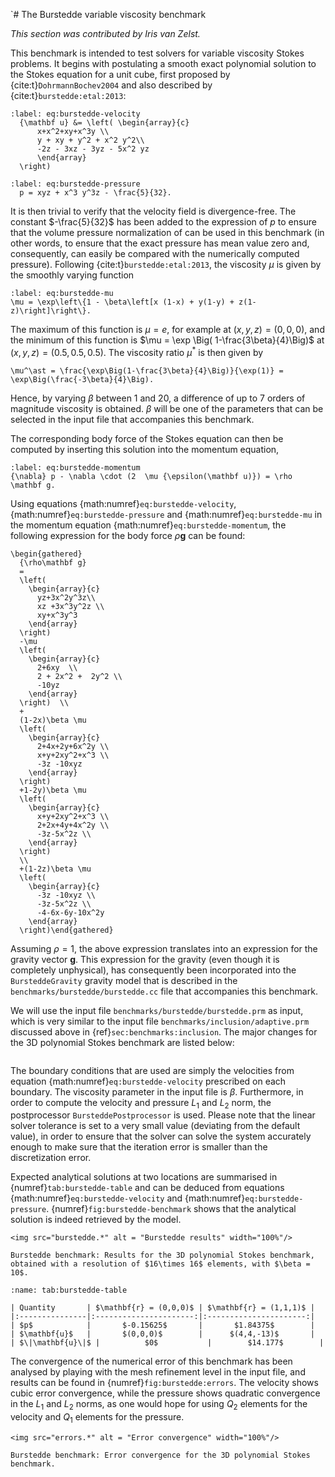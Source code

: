 `# The Burstedde variable viscosity benchmark

*This section was contributed by Iris van Zelst.*

This benchmark is intended to test solvers for variable viscosity Stokes
problems. It begins with postulating a smooth exact polynomial solution to the
Stokes equation for a unit cube, first proposed by {cite:t}`DohrmannBochev2004`
and also described by {cite:t}`burstedde:etal:2013`:
```{math}
:label: eq:burstedde-velocity
  {\mathbf u} &= \left( \begin{array}{c}
      x+x^2+xy+x^3y \\
      y + xy + y^2 + x^2 y^2\\
      -2z - 3xz - 3yz - 5x^2 yz
      \end{array}
  \right)
```
```{math}
:label: eq:burstedde-pressure
  p = xyz + x^3 y^3z - \frac{5}{32}.
```
It is then trivial to verify that the velocity field is divergence-free. The
constant $-\frac{5}{32}$ has been added to the expression of $p$ to ensure
that the volume pressure normalization of can be used in this benchmark (in
other words, to ensure that the exact pressure has mean value zero and,
consequently, can easily be compared with the numerically computed pressure).
Following {cite:t}`burstedde:etal:2013`, the viscosity $\mu$ is given by the
smoothly varying function
```{math}
:label: eq:burstedde-mu
\mu = \exp\left\{1 - \beta\left[x (1-x) + y(1-y) + z(1-z)\right]\right\}.
```
The maximum of this function is $\mu = e$, for
example at $(x,y,z)=(0,0,0)$, and the minimum of this function is
$\mu = \exp \Big( 1-\frac{3\beta}{4}\Big)$ at $(x,y,z) = (0.5,0.5,0.5)$. The
viscosity ratio $\mu^\ast$ is then given by
```{math}
\mu^\ast = \frac{\exp\Big(1-\frac{3\beta}{4}\Big)}{\exp(1)} = \exp\Big(\frac{-3\beta}{4}\Big).
```
Hence, by varying $\beta$ between 1 and 20, a difference of up to 7 orders of
magnitude viscosity is obtained. $\beta$ will be one of the parameters that
can be selected in the input file that accompanies this benchmark.

The corresponding body force of the Stokes equation can then be computed by
inserting this solution into the momentum equation,
```{math}
:label: eq:burstedde-momentum
{\nabla} p - \nabla \cdot (2  \mu {\epsilon(\mathbf u)}) = \rho \mathbf g.
```
Using equations {math:numref}`eq:burstedde-velocity`, {math:numref}`eq:burstedde-pressure` and
{math:numref}`eq:burstedde-mu` in the momentum equation
{math:numref}`eq:burstedde-momentum`, the following expression for the body force
$\rho\mathbf g$ can be found:
```{math}
\begin{gathered}
  {\rho\mathbf g}
  =
  \left(
    \begin{array}{c}
      yz+3x^2y^3z\\
      xz +3x^3y^2z \\
      xy+x^3y^3
    \end{array}
  \right)
  -\mu
  \left(
    \begin{array}{c}
      2+6xy  \\
      2 + 2x^2 +  2y^2 \\
      -10yz
    \end{array}
  \right)  \\
  +
  (1-2x)\beta \mu
  \left(
    \begin{array}{c}
      2+4x+2y+6x^2y \\
      x+y+2xy^2+x^3 \\
      -3z -10xyz
    \end{array}
  \right)
  +1-2y)\beta \mu
  \left(
    \begin{array}{c}
      x+y+2xy^2+x^3 \\
      2+2x+4y+4x^2y \\
      -3z-5x^2z \\
    \end{array}
  \right)
  \\
  +(1-2z)\beta \mu
  \left(
    \begin{array}{c}
      -3z -10xyz \\
      -3z-5x^2z \\
      -4-6x-6y-10x^2y
    \end{array}
  \right)\end{gathered}
  ```
 Assuming $\rho = 1$, the above expression translates
into an expression for the gravity vector $\mathbf g$. This expression for the
gravity (even though it is completely unphysical), has consequently been
incorporated into the `BursteddeGravity` gravity model that is described in
the `benchmarks/burstedde/burstedde.cc` file that accompanies this benchmark.

We will use the input file `benchmarks/burstedde/burstedde.prm` as input,
which is very similar to the input file `benchmarks/inclusion/adaptive.prm`
discussed above in {ref}`sec:benchmarks:inclusion`. The major
changes for the 3D polynomial Stokes benchmark are listed below:

```{literalinclude} burstedde.prm
```

The boundary conditions that are used are simply the velocities from equation
{math:numref}`eq:burstedde-velocity` prescribed on each boundary. The viscosity
parameter in the input file is $\beta$. Furthermore, in order to compute the
velocity and pressure $L_1$ and $L_2$ norm, the postprocessor
`BursteddePostprocessor` is used. Please note that the linear solver tolerance
is set to a very small value (deviating from the default value), in order to
ensure that the solver can solve the system accurately enough to make sure
that the iteration error is smaller than the discretization error.

Expected analytical solutions at two locations are summarised in
{numref}`tab:burstedde-table` and can be deduced from equations
{math:numref}`eq:burstedde-velocity` and {math:numref}`eq:burstedde-pressure`.
{numref}`fig:burstedde-benchmark` shows that the analytical
solution is indeed retrieved by the model.

```{figure-md} fig:burstedde-benchmark
<img src="burstedde.*" alt = "Burstedde results" width="100%"/>

Burstedde benchmark: Results for the 3D polynomial Stokes benchmark, obtained with a resolution of $16\times 16$ elements, with $\beta = 10$.
```

```{table} Analytical solutions
:name: tab:burstedde-table

| Quantity       | $\mathbf{r} = (0,0,0)$ | $\mathbf{r} = (1,1,1)$ |
|:---------------|:----------------------:|:----------------------:|
| $p$            |       $-0.15625$       |       $1.84375$        |
| $\mathbf{u}$   |       $(0,0,0)$        |      $(4,4,-13)$       |
| $\|\mathbf{u}\|$ |          $0$           |        $14.177$        |

```

The convergence of the numerical error of this benchmark has been analysed by
playing with the mesh refinement level in the input file, and results can be
found in {numref}`fig:burstedde:errors`. The velocity shows cubic error convergence, while
the pressure shows quadratic convergence in the $L_1$ and $L_2$ norms, as one
would hope for using $Q_2$ elements for the velocity and $Q_1$ elements for
the pressure.

```{figure-md} fig:burstedde:errors
<img src="errors.*" alt = "Error convergence" width="100%"/>

Burstedde benchmark: Error convergence for the 3D polynomial Stokes benchmark.
```
